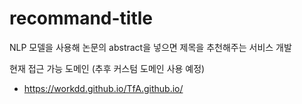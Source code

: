 # recommand-title
NLP 모델을 사용해 논문의 abstract을 넣으면 제목을 추천해주는 서비스 개발
 
현재 접근 가능 도메인 (추후 커스텀 도메인 사용 예정)
- https://workdd.github.io/TfA.github.io/
